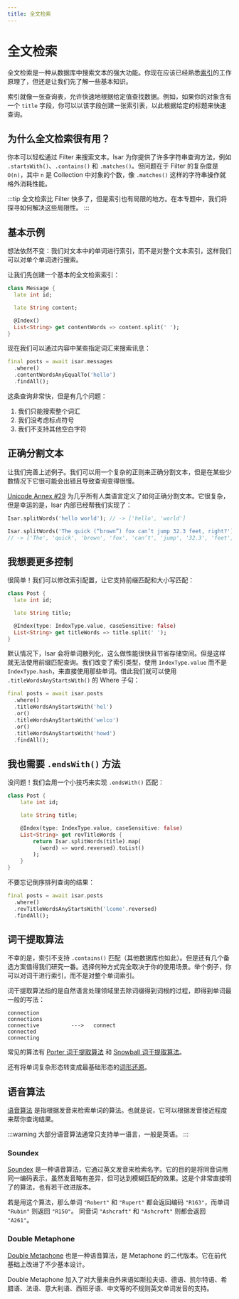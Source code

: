 ```yaml
---
title: 全文检索
---
```


# 全文检索

全文检索是一种从数据库中搜索文本的强大功能。你现在应该已经熟悉[索引](../indexes.md)的工作原理了，但还是让我们先了解一些基本知识。

索引就像一张查询表，允许快速地根据给定值查找数据。例如，如果你的对象含有一个 `title` 字段，你可以以该字段创建一张索引表，以此根据给定的标题来快速查询。

## 为什么全文检索很有用？

你本可以轻松通过 Filter 来搜索文本。Isar 为你提供了许多字符串查询方法，例如 `.startsWith()`、`.contains()` 和 `.matches()`。但问题在于 Filter 的复杂度是 `O(n)`，其中 `n` 是 Collection 中对象的个数，像 `.matches()` 这样的字符串操作就格外消耗性能。

:::tip
全文检索比 Filter 快多了，但是索引也有局限的地方。在本专题中，我们将探寻如何解决这些局限性。
:::

## 基本示例

想法依然不变：我们对文本中的单词进行索引，而不是对整个文本索引，这样我们可以对单个单词进行搜索。

让我们先创建一个基本的全文检索索引：

```dart
class Message {
  late int id;

  late String content;

  @Index()
  List<String> get contentWords => content.split(' ');
}
```

现在我们可以通过内容中某些指定词汇来搜索讯息：

```dart
final posts = await isar.messages
  .where()
  .contentWordsAnyEqualTo('hello')
  .findAll();
```

这条查询非常快，但是有几个问题：

1. 我们只能搜索整个词汇
2. 我们没考虑标点符号
3. 我们不支持其他空白字符

## 正确分割文本

让我们完善上述例子。我们可以用一个复杂的正则来正确分割文本，但是在某些少数情况下它很可能会出错且导致查询变得很慢。

[Unicode Annex #29](https://unicode.org/reports/tr29/) 为几乎所有人类语言定义了如何正确分割文本。它很复杂，但是幸运的是，Isar 内部已经帮我们实现了：

```dart
Isar.splitWords('hello world'); // -> ['hello', 'world']

Isar.splitWords('The quick (“brown”) fox can’t jump 32.3 feet, right?');
// -> ['The', 'quick', 'brown', 'fox', 'can’t', 'jump', '32.3', 'feet', 'right']
```

## 我想要更多控制

很简单！我们可以修改索引配置，让它支持前缀匹配和大小写匹配：

```dart
class Post {
  late int id;

  late String title;

  @Index(type: IndexType.value, caseSensitive: false)
  List<String> get titleWords => title.split(' ');
}
```

默认情况下，Isar 会将单词散列化，这么做性能很快且节省存储空间。但是这样就无法使用前缀匹配查询。我们改变了索引类型，使用 `IndexType.value` 而不是 `IndexType.hash`，来直接使用那些单词。借此我们就可以使用 `.titleWordsAnyStartsWith()` 的 Where 子句：

```dart
final posts = await isar.posts
  .where()
  .titleWordsAnyStartsWith('hel')
  .or()
  .titleWordsAnyStartsWith('welco')
  .or()
  .titleWordsAnyStartsWith('howd')
  .findAll();
```

## 我也需要 `.endsWith()` 方法

没问题！我们会用一个小技巧来实现 `.endsWith()` 匹配：

```dart
class Post {
    late int id;

    late String title;

    @Index(type: IndexType.value, caseSensitive: false)
    List<String> get revTitleWords {
        return Isar.splitWords(title).map(
          (word) => word.reversed).toList()
        );
    }
}
```

不要忘记倒序排列查询的结果：

```dart
final posts = await isar.posts
  .where()
  .revTitleWordsAnyStartsWith('lcome'.reversed)
  .findAll();
```

## 词干提取算法

不幸的是，索引不支持 `.contains()` 匹配（其他数据库也如此）。但是还有几个备选方案值得我们研究一番。选择何种方式完全取决于你的使用场景。举个例子，你可以对词干进行索引，而不是对整个单词索引。

词干提取算法指的是自然语言处理领域里去除词缀得到词根的过程，即得到单词最一般的写法：

```
connection
connections
connective          --->   connect
connected
connecting
```

常见的算法有 [Porter 词干提取算法](https://tartarus.org/martin/PorterStemmer/) 和 [Snowball 词干提取算法](https://snowballstem.org/algorithms/)。

还有将单词复杂形态转变成最基础形态的[词形还原](https://en.wikipedia.org/wiki/Lemmatisation)。

## 语音算法

[语音算法](https://en.wikipedia.org/wiki/Phonetic_algorithm) 是指根据发音来检索单词的算法。也就是说，它可以根据发音接近程度来帮你查询结果。

:::warning
大部分语音算法通常只支持单一语言，一般是英语。
:::

### Soundex

[Soundex](https://en.wikipedia.org/wiki/Soundex) 是一种语音算法，它通过英文发音来检索名字。它的目的是将同音词用同一编码表示，虽然发音略有差异，但可达到模糊匹配的效果。这是个非常直接明了的算法，也有若干改进版本。

若是用这个算法，那么单词 `"Robert"` 和 `"Rupert"` 都会返回编码 `"R163"`，而单词 `"Rubin"` 则返回 `"R150"`。 同音词 `"Ashcraft"` 和 `"Ashcroft"` 则都会返回 `"A261"`。

### Double Metaphone

[Double Metaphone](https://en.wikipedia.org/wiki/Metaphone) 也是一种语音算法，是 Metaphone 的二代版本。它在前代基础上改进了不少基本设计。

Double Metaphone 加入了对大量来自外来语如斯拉夫语、德语、凯尔特语、希腊语、法语、意大利语、西班牙语、中文等的不规则英文单词发音的支持。
